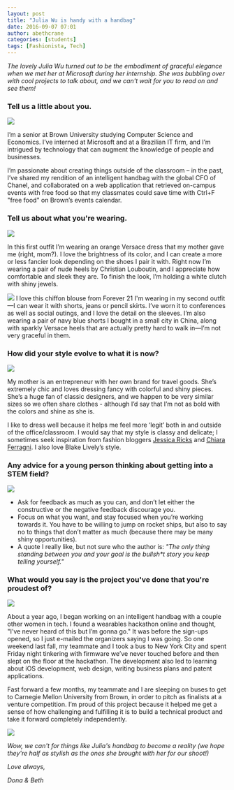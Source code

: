 ```yaml
---
layout: post
title: "Julia Wu is handy with a handbag"
date: 2016-09-07 07:01
author: abethcrane
categories: [students]
tags: [Fashionista, Tech]
---
```


*The lovely Julia Wu turned out to be the embodiment of graceful elegance when we met her at Microsoft during her internship. She was bubbling over with cool projects to talk about, and we can't wait for you to read on and see them!*

### Tell us a little about you.

[![](http://www.fibonaccisequinsblog.com/wp-content/uploads/2016/09/IMG_7616-1024x683.jpg)](http://www.fibonaccisequinsblog.com/wp-content/uploads/2016/09/IMG_7616-1024x683.jpg)

I’m a senior at Brown University studying Computer Science and Economics. I’ve interned at Microsoft and at a Brazilian IT firm, and I’m intrigued by technology that can augment the knowledge of people and businesses.

I’m passionate about creating things outside of the classroom – in the past, I’ve shared my rendition of an intelligent handbag with the global CFO of Chanel, and collaborated on a web application that retrieved on-campus events with free food so that my classmates could save time with Ctrl+F "free food" on Brown’s events calendar.

### Tell us about what you're wearing.

[![](http://www.fibonaccisequinsblog.com/wp-content/uploads/2016/09/IMG_7259-788x1024.jpg)](http://www.fibonaccisequinsblog.com/wp-content/uploads/2016/09/IMG_7259.jpg)

In this first outfit I’m wearing an orange Versace dress that my mother gave me (right, mom?). I love the brightness of its color, and I can create a more or less fancier look depending on the shoes I pair it with. Right now I’m wearing a pair of nude heels by Christian Louboutin, and I appreciate how comfortable and sleek they are. To finish the look, I’m holding a white clutch with shiny jewels.

[![](http://www.fibonaccisequinsblog.com/wp-content/uploads/2016/09/IMG_7584-1024x1024.jpg)](http://www.fibonaccisequinsblog.com/wp-content/uploads/2016/09/IMG_7584-1024x1024.jpg) 
I love this chiffon blouse from Forever 21 I'm wearing in my second outfit—I can wear it with shorts, jeans or pencil skirts. I’ve worn it to conferences as well as social outings, and I love the detail on the sleeves. I’m also wearing a pair of navy blue shorts I bought in a small city in China, along with sparkly Versace heels that are actually pretty hard to walk in—I’m not very graceful in them.

### How did your style evolve to what it is now?

[![](http://www.fibonaccisequinsblog.com/wp-content/uploads/2016/09/IMG_7311-1024x819.jpg)](http://www.fibonaccisequinsblog.com/wp-content/uploads/2016/09/IMG_7311.jpg)

My mother is an entrepreneur with her own brand for travel goods. She’s extremely chic and loves dressing fancy with colorful and shiny pieces. She’s a huge fan of classic designers, and we happen to be very similar sizes so we often share clothes - although I’d say that I’m not as bold with the colors and shine as she is.

I like to dress well because it helps me feel more ‘legit’ both in and outside of the office/classroom. I would say that my style is classy and delicate; I sometimes seek inspiration from fashion bloggers [Jessica Ricks](https://www.instagram.com/hapatime/) and [Chiara Ferragni](https://www.instagram.com/theblondesalad/). I also love Blake Lively’s style.

### Any advice for a young person thinking about getting into a STEM field?

[![](http://www.fibonaccisequinsblog.com/wp-content/uploads/2016/09/IMG_7596-683x1024.jpg)](http://www.fibonaccisequinsblog.com/wp-content/uploads/2016/09/IMG_7596.jpg)

- Ask for feedback as much as you can, and don’t let either the constructive or the negative feedback discourage you.
- Focus on what you want, and stay focused when you’re working towards it. You have to be willing to jump on rocket ships, but also to say no to things that don’t matter as much (because there may be many shiny opportunities).
- A quote I really like, but not sure who the author is: *"The only thing standing between you and your goal is the bullsh\*t story you keep telling yourself."*

### What would you say is the project you've done that you're proudest of?

[![](http://www.fibonaccisequinsblog.com/wp-content/uploads/2016/09/IMG_7664-683x1024.jpg)](http://www.fibonaccisequinsblog.com/wp-content/uploads/2016/09/IMG_7664.jpg)

About a year ago, I began working on an intelligent handbag with a couple other women in tech. I found a wearables hackathon online and thought, "I’ve never heard of this but I’m gonna go." It was before the sign-ups opened, so I just e-mailed the organizers saying I was going. So one weekend last fall, my teammate and I took a bus to New York City and spent Friday night tinkering with firmware we’ve never touched before and then slept on the floor at the hackathon. The development also led to learning about iOS development, web design, writing business plans and patent applications.

Fast forward a few months, my teammate and I are sleeping on buses to get to Carnegie Mellon University from Brown, in order to pitch as finalists at a venture competition. I’m proud of this project because it helped me get a sense of how challenging and fulfilling it is to build a technical product and take it forward completely independently.

[![](http://www.fibonaccisequinsblog.com/wp-content/uploads/2016/09/IMG_7332-1024x819.jpg)](http://www.fibonaccisequinsblog.com/wp-content/uploads/2016/09/IMG_7332.jpg)

*Wow, we can't for things like Julia's handbag to become a reality (we hope they're half as stylish as the ones she brought with her for our shoot!)*

*Love always,*

*Dona & Beth*
